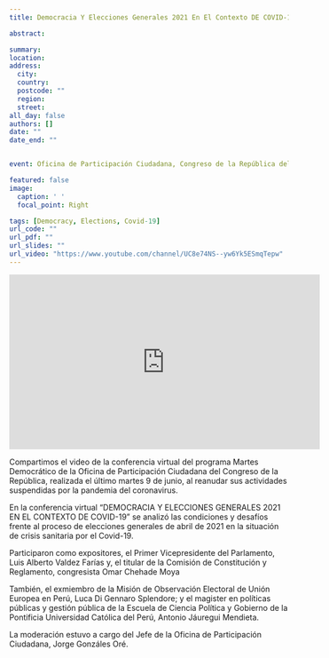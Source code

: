 ```yaml
---
title: Democracia Y Elecciones Generales 2021 En El Contexto DE COVID-19

abstract:  

summary: 
location: 
address:
  city: 
  country: 
  postcode: ""
  region: 
  street: 
all_day: false
authors: []
date: ""
date_end: ""


event: Oficina de Participación Ciudadana, Congreso de la República del Perú

featured: false
image:
  caption: ' '
  focal_point: Right

tags: [Democracy, Elections, Covid-19]
url_code: ""
url_pdf: ""
url_slides: ""
url_video: "https://www.youtube.com/channel/UC8e74NS--yw6Yk5ESmqTepw"
---
```


<iframe width="560" height="315" src="https://www.youtube.com/embed/XjE2wl_4xTs" title="YouTube video player" frameborder="0" allow="accelerometer; autoplay; clipboard-write; encrypted-media; gyroscope; picture-in-picture" allowfullscreen></iframe>

Compartimos el video de la conferencia virtual del programa Martes Democrático de la  Oficina de Participación Ciudadana del Congreso de la República, realizada el último martes 9 de junio, al reanudar sus actividades suspendidas por la pandemia del coronavirus.

En la conferencia virtual “DEMOCRACIA Y ELECCIONES GENERALES 2021 EN EL CONTEXTO DE COVID-19” se analizó las condiciones y desafíos frente al proceso de elecciones generales de abril de 2021 en la situación de crisis sanitaria por el Covid-19.

Participaron como expositores, el  Primer Vicepresidente del Parlamento, Luis Alberto Valdez Farías y, el titular de la Comisión de Constitución y Reglamento, congresista Omar Chehade Moya

También, el exmiembro de la Misión de Observación Electoral de Unión Europea en Perú, Luca Di Gennaro Splendore; y el magister en políticas públicas y gestión pública de la Escuela de Ciencia Política y Gobierno de la Pontificia Universidad Católica del Perú, Antonio Jáuregui Mendieta.

La moderación estuvo a cargo del Jefe de la Oficina de Participación Ciudadana, Jorge Gonzáles Oré.

